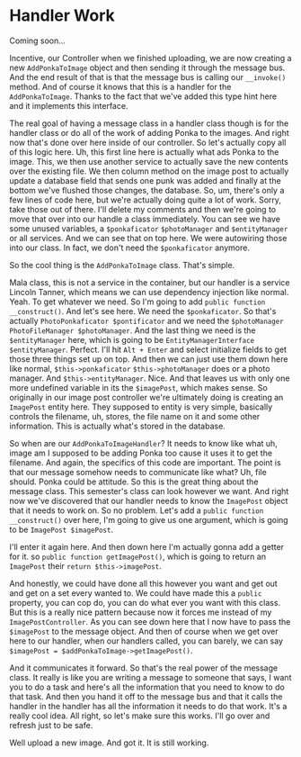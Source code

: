 # Handler Work

Coming soon...

Incentive, our Controller when we finished uploading, we are now creating a new 
`AddPonkaToImage` object and then sending it through the message bus. And the end result
of that is that the message bus is calling our `__invoke()` method. And of course it knows
that this is a handler for the `AddPonkaToImage`. Thanks to the fact that we've added
this type hint here and it implements this interface.

The real goal of having a message class in a handler class though is for the handler
class or do all of the work of adding Ponka to the images. And right now that's done
over here inside of our controller. So let's actually copy all of this logic here.
Uh, this first line here is actually what ads Ponka to the image. This, we then use
another service to actually save the new contents over the existing file. We then
column method on the image post to actually update a database field that sends one
punk was added and finally at the bottom we've flushed those changes, the database.
So, um, there's only a few lines of code here, but we're actually doing quite a lot
of work. Sorry, take those out of there. I'll delete my comments and then we're going
to move that over into our handle a class immediately. You can see we have some
unused variables, a `$ponkaficator` `$photoManager` and `$entityManager` or all services.
And we can see that on top here. We were autowiring those into our class. In fact,
we don't need the `$ponkaficator` anymore.

So the cool thing is the `AddPonkaToImage` class. That's simple.

Mala class, this is not a service in the container, but our handler is a service
Lincoln Tanner, which means we can use dependency injection like normal. Yeah. To get
whatever we need. So I'm going to add `public function __construct()`. And
let's see here. We need the `$ponkaficator`. So that's actually 
`PhotoPonkaficator $pontificator` and we need the `$photoManager` `PhotoFileManager $photoManager`. 
And the last thing we need is the `$entityManager` here, which is going to be 
`EntityManagerInterface $entityManager`. Perfect. I'll hit `Alt + Enter` and select initialize
fields to get those three things set up on top. And then we can just use them down
here like normal, `$this->ponkaficator` `$this->photoManager` does or a photo
manager. And `$this->entityManager`. Nice. And that leaves us with only one more
undefined variable in its the `$imagePost`, which makes sense. So originally in our
image post controller we're ultimately doing is creating an `ImagePost` entity here.
They supposed to entity is very simple, basically controls the filename, uh, stores,
the file name on it and some other information. This is actually what's stored in the
database.

So when are our `AddPonkaToImageHandler`? It needs to know like what uh, image am I
supposed to be adding Ponka too cause it uses it to get the filename. And again, the
specifics of this code are important. The point is that our message somehow needs to
communicate like what? Uh, file should. Ponka could be attitude. So this is the great
thing about the message class. This semester's class can look however we want. And
right now we've discovered that our handler needs to know the `ImagePost` object that
it needs to work on. So no problem. Let's add a `public function __construct()`
over here, I'm going to give us one argument, which is going to be `ImagePost $imagePost`.

I'll enter it again here. And then down here I'm actually gonna add a getter for it.
so `public function getImagePost()`, which is going to return an `ImagePost` their
`return $this->imagePost`.

And honestly, we could have done all this however you want and get out and get on a
set every wanted to. We could have made this a `public` property, you can cop do, you
can do what ever you want with this class. But this is a really nice pattern because
now it forces me instead of my `ImagePostController`. As you can see down here that
I now have to pass the `$imagePost` to the message object. And then of course when we
get over here to our handler, when our handlers called, you can barely, we can say
`$imagePost = $addPonkaToImage->getImagePost()`.

And it communicates it forward. So that's the real power of the message class. It
really is like you are writing a message to someone that says, I want you to do a
task and here's all the information that you need to know to do that task. And then
you hand it off to the message bus and that it calls the handler in the handler has
all the information it needs to do that work. It's a really cool idea. All right, so
let's make sure this works. I'll go over and refresh just to be safe.

Well upload a new image. And got it. It is still working.